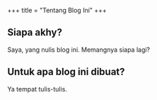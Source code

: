 +++
title = "Tentang Blog Ini"
+++

## Siapa akhy?

Saya, yang nulis blog ini. Memangnya siapa lagi?

## Untuk apa blog ini dibuat?

Ya tempat tulis-tulis.
